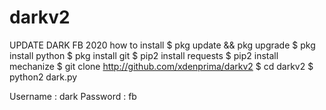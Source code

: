 # darkv2
UPDATE DARK FB 2020
how to install 
$ pkg update && pkg upgrade
$ pkg install python
$ pkg install git
$ pip2 install requests
$ pip2 install mechanize
$ git clone http://github.com/xdenprima/darkv2
$ cd darkv2
$ python2 dark.py

Username : dark
Password : fb
